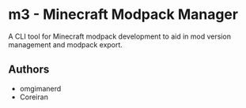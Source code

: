 # m3 - Minecraft Modpack Manager

A CLI tool for Minecraft modpack development to aid in mod version management
and modpack export.

## Authors
  - omgimanerd
  - Coreiran
